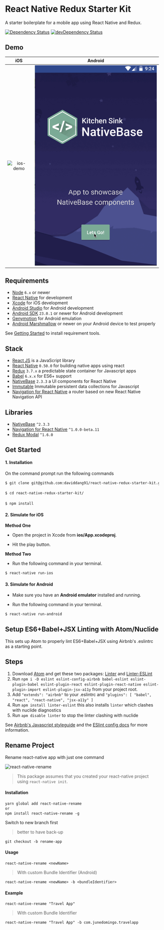 # React Native Redux Starter Kit

A starter boilerplate for a mobile app using React Native and Redux.

[![Dependency Status](https://david-dm.org/daviddang91/react-native-redux-starter-kit.svg?style=flat)](https://david-dm.org/daviddang91/react-native-redux-starter-kit)
[![devDependency Status](https://david-dm.org/daviddang91/react-native-redux-starter-kit.svg?style=flat)](https://david-dm.org/daviddang91/react-native-redux-starter-kit#info=devDependencies)

## Demo

iOS | Android
 :--:| :-----:
 ![ios-demo](./img/iOS.gif) | ![android-demo](./img/Android.gif)

## Requirements
- [Node](https://nodejs.org) `6.x` or newer
- [React Native](http://facebook.github.io/react-native/docs/getting-started.html) for development
- [Xcode](https://developer.apple.com/xcode/) for iOS development
- [Android Studio](https://developer.android.com/studio/index.html) for Android development
- [Android SDK](https://developer.android.com/sdk/) `23.0.1` or newer for Android development
- [Genymotion](https://www.genymotion.com/) for Android emulation
- [Android Marshmallow](https://www.android.com/versions/marshmallow-6-0/) or newer on your Android device to test properly

See [Getting Started](https://facebook.github.io/react-native/docs/getting-started.html) to install requirement tools.

## Stack
- [React JS](https://reactjs.org/) is a JavaScript library
- [React Native](https://facebook.github.io/react-native/) `0.50.0` for building native apps using react
- [Redux](http://rackt.github.io/redux/index.html) `3.7.x` a predictable state container for Javascript apps
- [Babel](http://babeljs.io/) `6.x.x` for ES6+ support
- [NativeBase](https://nativebase.io/) `2.3.3` a UI components for React Native
- [Immutable](https://facebook.github.io/immutable-js/) Immutable persistent data collections for Javascript
- [Navigation for React Native](https://reactnavigation.org/) a router based on new React Native Navigation API


## Libraries
- [NativeBase](https://nativebase.io/) `^2.3.3`
- [Navigation for React Native](https://reactnavigation.org/) `^1.0.0-beta.11`
- [Redux Modal](https://github.com/yesmeck/redux-modal) `^1.6.0`

## Get Started


#### 1. Installation

On the command prompt run the following commands

```sh
$ git clone git@github.com:daviddang91/react-native-redux-starter-kit.git

$ cd react-native-redux-starter-kit/

$ npm install
```

#### 2. Simulate for iOS

**Method One**

*	Open the project in Xcode from **ios/App.xcodeproj**.

*	Hit the play button.


**Method Two**

*	Run the following command in your terminal.

```sh
$ react-native run-ios
```

#### 3. Simulate for Android

*	Make sure you have an **Android emulator** installed and running.

*	Run the following command in your terminal.

```sh
$ react-native run-android
```

## Setup ES6+Babel+JSX Linting with Atom/Nuclide

This sets up Atom to properly lint ES6+Babel+JSX using Airbnb's .eslintrc as a starting point.

## Steps

1. Download [Atom](https://atom.io/) and get these two packages: [Linter](https://atom.io/packages/linter) and [Linter-ESLint](https://atom.io/packages/linter-eslint)
2. Run `npm i -D eslint eslint-config-airbnb babel-eslint eslint-plugin-babel eslint-plugin-react eslint-plugin-react-native eslint-plugin-import eslint-plugin-jsx-a11y` from your project root.
3. Add `"extends": "airbnb"` to your .eslintrc and `"plugins": [ "babel", "react", "react-native", "jsx-a11y" ]`
4. Run `apm install linter-eslint` this also installs `linter` which clashes with nuclide diagnostics
5. Run `apm disable linter` to stop the linter clashing with nuclide

See [Airbnb's Javascript styleguide](https://github.com/airbnb/javascript) and
the [ESlint config docs](http://eslint.org/docs/user-guide/configuring#extending-configuration-files)
for more information.

## Rename Project
Rename react-native app with just one command

![react-native-rename](https://cloud.githubusercontent.com/assets/5106887/24444940/cbcb0a58-149a-11e7-9714-2c7bf5254b0d.gif)

> This package assumes that you created your react-native project using `react-native init`.

#### Installation
```
yarn global add react-native-rename
or
npm install react-native-rename -g
```

Switch to new branch first
>better to have back-up

```
git checkout -b rename-app
```

#### Usage
```
react-native-rename <newName>
```

> With custom Bundle Identifier (Android)
```
react-native-rename <newName> -b <bundleIdentifier>
```

#### Example
```
react-native-rename "Travel App"
```
> With custom Bundle Identifier
```
react-native-rename "Travel App" -b com.junedomingo.travelapp
```

